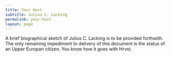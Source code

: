 ```yaml
---
title: Your Host
subtitle: Julius C. Lacking
permalink: your-host
layout: page
---
```

A brief biographical sketch of Julius C. Lacking is to be provided forthwith. The only remaining impediment to delivery of this document is the status of an Upper Europan citizen. You know how it goes with Hrvst.
